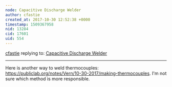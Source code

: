 ```yaml
---
node: Capacitive Discharge Welder
author: cfastie
created_at: 2017-10-30 12:52:38 +0000
timestamp: 1509367958
nid: 13284
cid: 17601
uid: 554
---
```




[cfastie](../profile/cfastie) replying to: [Capacitive Discharge Welder](../notes/kinasmith/07-12-2016/capacitive-discharge-welder)

----
Here is another way to weld thermocouples: https://publiclab.org/notes/Vern/10-30-2017/making-thermocouples. I'm not sure which method is more responsible.


